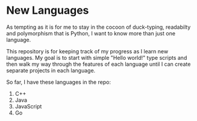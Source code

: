 # New Languages

As tempting as it is for me to stay in the cocoon of duck-typing, readabilty and polymorphism that is Python, I want to know more than just one language.

This repository is for keeping track of my progress as I learn new languages. My goal is to start with simple "Hello world!" type scripts and then walk my way through the features of each language until I can create separate projects in each language.

So far, I have these languages in the repo:

 1. C++
 2. Java
 3. JavaScript
 4. Go